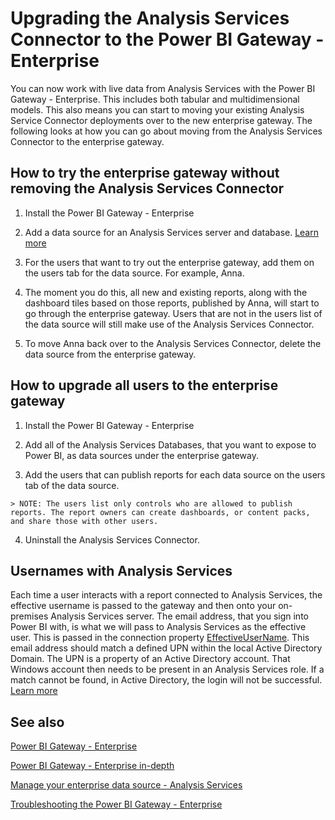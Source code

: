 <properties
pageTitle="Upgrading the Analysis Services Connector to the Power BI Gateway - Enterprise"
description="What is involved for upgrading the Analysis Service Connector to the Power BI Gateway for enterprises."
services="powerbi"
documentationCenter=""
authors="guyinacube"
manager="mblythe"
editor=""/>

<tags
ms.service="powerbi"
ms.devlang="NA"
ms.topic="article"
ms.tgt_pltfrm="na"
ms.workload="powerbi"
ms.date="01/25/2016"
ms.author="asaxton"/>
# Upgrading the Analysis Services Connector to the Power BI Gateway - Enterprise

You can now work with live data from Analysis Services with the Power BI Gateway - Enterprise. This includes both tabular and multidimensional models. This also means you can start to moving your existing Analysis Service Connector deployments over to the new enterprise gateway. The following looks at how you can go about moving from the Analysis Services Connector to the enterprise gateway.

## How to try the enterprise gateway without removing the Analysis Services Connector

1.   Install the Power BI Gateway - Enterprise

2.   Add a data source for an Analysis Services server and database. [Learn more](powerbi-gateway-enterprise-manage-ssas.md)

3.   For the users that want to try out the enterprise gateway, add them on the users tab for the data source. For example, Anna.

4.   The moment you do this, all new and existing reports, along with the dashboard tiles based on those reports, published by Anna, will start to go through the enterprise gateway. Users that are not in the users list of the data source will still make use of the Analysis Services Connector.

5.   To move Anna back over to the Analysis Services Connector, delete the data source from the enterprise gateway.

## How to upgrade all users to the enterprise gateway

1.   Install the Power BI Gateway - Enterprise

2.   Add all of the Analysis Services Databases, that you want to expose to Power BI, as data sources under the enterprise gateway.

3.   Add the users that can publish reports for each data source on the users tab of the data source. 

    > NOTE: The users list only controls who are allowed to publish reports. The report owners can create dashboards, or content packs, and share those with other users.

4.   Uninstall the Analysis Services Connector.

## Usernames with Analysis Services

Each time a user interacts with a report connected to Analysis Services, the effective username is passed to the gateway and then onto your on-premises Analysis Services server. The email address, that you sign into Power BI with, is what we will pass to Analysis Services as the effective user. This is passed in the connection property [EffectiveUserName](https://msdn.microsoft.com/library/dn140245.aspx#bkmk_auth). This email address should match a defined UPN within the local Active Directory Domain. The UPN is a property of an Active Directory account. That Windows account then needs to be present in an Analysis Services role. If a match cannot be found, in Active Directory, the login will not be successful. [Learn more](https://msdn.microsoft.com/library/ms677605.aspx)

## See also

[Power BI Gateway - Enterprise](powerbi-gateway-enterprise.md)

[Power BI Gateway - Enterprise in-depth](powerbi-gateway-enterprise-indepth.md)

[Manage your enterprise data source - Analysis Services](powerbi-gateway-enterprise-manage-ssas.md)

[Troubleshooting the Power BI Gateway - Enterprise](powerbi-gateway-enterprise-tshoot.md)